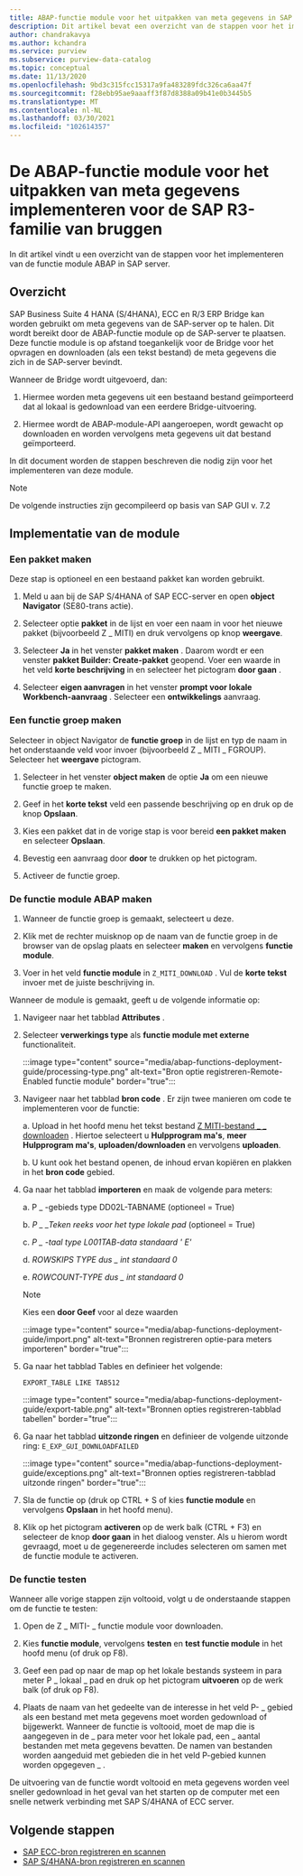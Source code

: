 ```yaml
---
title: ABAP-functie module voor het uitpakken van meta gegevens in SAP R3-Azure controle sfeer liggen
description: Dit artikel bevat een overzicht van de stappen voor het implementeren van de ABAP-functie module in SAP server
author: chandrakavya
ms.author: kchandra
ms.service: purview
ms.subservice: purview-data-catalog
ms.topic: conceptual
ms.date: 11/13/2020
ms.openlocfilehash: 9bd3c315fcc15317a9fa483289fdc326ca6aa47f
ms.sourcegitcommit: f28ebb95ae9aaaff3f87d8388a09b41e0b3445b5
ms.translationtype: MT
ms.contentlocale: nl-NL
ms.lasthandoff: 03/30/2021
ms.locfileid: "102614357"
---
```

# <a name="deploy-the-metadata-extraction-abap-function-module-for-the-sap-r3-family-of-bridges"></a>De ABAP-functie module voor het uitpakken van meta gegevens implementeren voor de SAP R3-familie van bruggen

In dit artikel vindt u een overzicht van de stappen voor het implementeren van de functie module ABAP in SAP server.

## <a name="overview"></a>Overzicht

SAP Business Suite 4 HANA (S/4HANA), ECC en R/3 ERP Bridge kan worden gebruikt om meta gegevens van de SAP-server op te halen. Dit wordt bereikt door de ABAP-functie module op de SAP-server te plaatsen. Deze functie module is op afstand toegankelijk voor de Bridge voor het opvragen en downloaden (als een tekst bestand) de meta gegevens die zich in de SAP-server bevindt.

Wanneer de Bridge wordt uitgevoerd, dan:

1. Hiermee worden meta gegevens uit een bestaand bestand geïmporteerd dat al lokaal is gedownload van een eerdere Bridge-uitvoering.

2. Hiermee wordt de ABAP-module-API aangeroepen, wordt gewacht op downloaden en worden vervolgens meta gegevens uit dat bestand geïmporteerd.

In dit document worden de stappen beschreven die nodig zijn voor het implementeren van deze module.

> [!Note]
> De volgende instructies zijn gecompileerd op basis van SAP GUI v. 7.2

## <a name="deployment-of-the-module"></a>Implementatie van de module

### <a name="create-a-package"></a>Een pakket maken

Deze stap is optioneel en een bestaand pakket kan worden gebruikt.

1. Meld u aan bij de SAP S/4HANA of SAP ECC-server en open **object Navigator** (SE80-trans actie).

2. Selecteer optie **pakket** in de lijst en voer een naam in voor het nieuwe pakket (bijvoorbeeld Z \_ MITI) en druk vervolgens op knop **weergave**.

3. Selecteer **Ja** in het venster **pakket maken** . Daarom wordt er een venster **pakket Builder: Create-pakket** geopend. Voer een waarde in het veld **korte beschrijving** in en selecteer het pictogram **door gaan** .

4. Selecteer **eigen aanvragen** in het venster **prompt voor lokale Workbench-aanvraag** . Selecteer een **ontwikkelings** aanvraag.

### <a name="create-a-function-group"></a>Een functie groep maken

Selecteer in object Navigator de **functie groep** in de lijst en typ de naam in het onderstaande veld voor invoer (bijvoorbeeld Z \_ MITI \_ FGROUP). Selecteer het **weergave** pictogram.

1. Selecteer in het venster **object maken** de optie **Ja** om een nieuwe functie groep te maken.

2. Geef in het **korte tekst** veld een passende beschrijving op en druk op de knop **Opslaan**.

3. Kies een pakket dat in de vorige stap is voor bereid **een pakket maken** en selecteer **Opslaan**.

4. Bevestig een aanvraag door **door** te drukken op het pictogram.

5. Activeer de functie groep.

### <a name="create-the-abap-function-module"></a>De functie module ABAP maken

1. Wanneer de functie groep is gemaakt, selecteert u deze.

2. Klik met de rechter muisknop op de naam van de functie groep in de browser van de opslag plaats en selecteer **maken** en vervolgens **functie module**.

3. Voer in het veld **functie module** in `Z_MITI_DOWNLOAD` . Vul de **korte tekst** invoer met de juiste beschrijving in.

Wanneer de module is gemaakt, geeft u de volgende informatie op:

1. Navigeer naar het tabblad **Attributes** .

2. Selecteer **verwerkings type** als **functie module met externe** functionaliteit.

   :::image type="content" source="media/abap-functions-deployment-guide/processing-type.png" alt-text="Bron optie registreren-Remote-Enabled functie module" border="true":::

3. Navigeer naar het tabblad **bron code** . Er zijn twee manieren om code te implementeren voor de functie:

   a. Upload in het hoofd menu het tekst bestand [Z MITI-bestand \_ \_ downloaden](https://github.com/Azure/Purview-Samples/tree/master/connectors/sap) . Hiertoe selecteert u **Hulpprogram ma's**, **meer Hulpprogram ma's**, **uploaden/downloaden** en vervolgens **uploaden**.

   b. U kunt ook het bestand openen, de inhoud ervan kopiëren en plakken in het **bron code** gebied.

4. Ga naar het tabblad **importeren** en maak de volgende para meters:

   a.  P \_ -gebieds type DD02L-TABNAME (optioneel = True)

   b.  *P \_ \_Teken reeks voor het type lokale pad* (optioneel = True)

   c.  *P \_ -taal type L001TAB-data standaard \' E\'*

   d.  *ROWSKIPS TYPE dus \_ int standaard 0*

   e.  *ROWCOUNT-TYPE dus \_ int standaard 0*

   > [!Note]
   > Kies een **door Geef** voor al deze waarden

   :::image type="content" source="media/abap-functions-deployment-guide/import.png" alt-text="Bronnen registreren optie-para meters importeren" border="true":::

5. Ga naar het tabblad Tables en definieer het volgende:

   `EXPORT_TABLE LIKE TAB512`

   :::image type="content" source="media/abap-functions-deployment-guide/export-table.png" alt-text="Bronnen opties registreren-tabblad tabellen" border="true":::

6. Ga naar het tabblad **uitzonde ringen** en definieer de volgende uitzonde ring: `E_EXP_GUI_DOWNLOADFAILED`

   :::image type="content" source="media/abap-functions-deployment-guide/exceptions.png" alt-text="Bronnen opties registreren-tabblad uitzonde ringen" border="true":::

7. Sla de functie op (druk op CTRL + S of kies **functie module** en vervolgens **Opslaan** in het hoofd menu).

8. Klik op het pictogram **activeren** op de werk balk (CTRL + F3) en selecteer de knop  **door gaan** in het dialoog venster. Als u hierom wordt gevraagd, moet u de gegenereerde includes selecteren om samen met de functie module te activeren.

### <a name="testing-the-function"></a>De functie testen

Wanneer alle vorige stappen zijn voltooid, volgt u de onderstaande stappen om de functie te testen:

1. Open de Z \_ MITI- \_ functie module voor downloaden.

2. Kies **functie module**, vervolgens **testen** en **test functie module** in het hoofd menu (of druk op F8).

3. Geef een pad op naar de map op het lokale bestands systeem in para meter P \_ lokaal \_ pad en druk op het pictogram **uitvoeren** op de werk balk (of druk op F8).

4. Plaats de naam van het gedeelte van de interesse in het veld P- \_ gebied als een bestand met meta gegevens moet worden gedownload of bijgewerkt. Wanneer de functie is voltooid, moet de map die is aangegeven in de \_ para meter voor het lokale pad, een \_ aantal bestanden met meta gegevens bevatten. De namen van bestanden worden aangeduid met gebieden die in het veld P-gebied kunnen worden opgegeven \_ .

De uitvoering van de functie wordt voltooid en meta gegevens worden veel sneller gedownload in het geval van het starten op de computer met een snelle netwerk verbinding met SAP S/4HANA of ECC server.

## <a name="next-steps"></a>Volgende stappen

- [SAP ECC-bron registreren en scannen](register-scan-sapecc-source.md)
- [SAP S/4HANA-bron registreren en scannen](register-scan-saps4hana-source.md)
